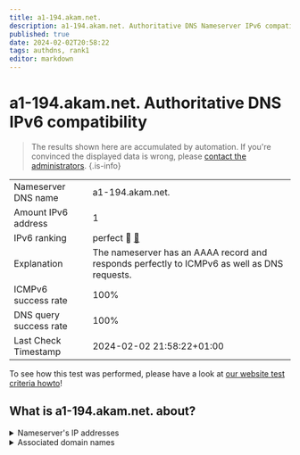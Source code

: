 ```yaml
---
title: a1-194.akam.net.
description: a1-194.akam.net. Authoritative DNS Nameserver IPv6 compatibility
published: true
date: 2024-02-02T20:58:22
tags: authdns, rank1
editor: markdown
---
```


# a1-194.akam.net. Authoritative DNS IPv6 compatibility

> The results shown here are accumulated by automation. If you're convinced the displayed data is wrong, please [contact the administrators](/howto/chat). 
{.is-info}




|   |   |
| - | - |
| Nameserver DNS name | a1-194.akam.net.
| Amount IPv6 address | 1
| IPv6 ranking | perfect :1st_place_medal: [🔗](/howto/ranking) |
| Explanation | The nameserver has an AAAA record and responds perfectly to ICMPv6 as well as DNS requests. |
| ICMPv6 success rate | 100%|
| DNS query success rate | 100% |
| Last Check Timestamp | 2024-02-02 21:58:22+01:00 |

To see how this test was performed, please have a look at [our website test criteria howto](/howto/testcriteria/authdns)!


## What is a1-194.akam.net. about?




<details>
<summary>Nameserver's IP addresses</summary>

2600:1401:2::c2

</details>



<details>
<summary>Associated domain names</summary>

store.steampowered.com

steamcommunity.com

</details>
